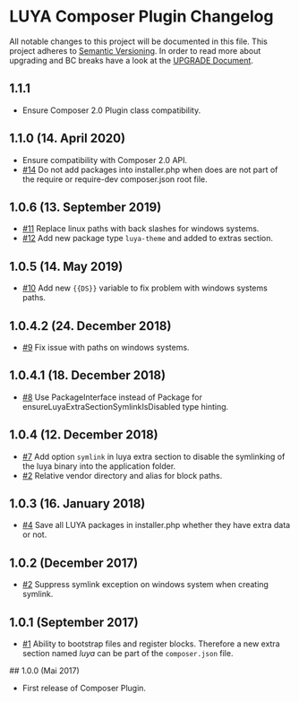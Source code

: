 # LUYA Composer Plugin Changelog

All notable changes to this project will be documented in this file. This project adheres to [Semantic Versioning](http://semver.org/).
In order to read more about upgrading and BC breaks have a look at the [UPGRADE Document](UPGRADE.md).

## 1.1.1

+ Ensure Composer 2.0 Plugin class compatibility.

## 1.1.0 (14. April 2020)

+ Ensure compatibility with Composer 2.0 API.
+ [#14](https://github.com/luyadev/luya-composer/issues/14) Do not add packages into installer.php when does are not part of the require or require-dev composer.json root file.

## 1.0.6 (13. September 2019)

+ [#11](https://github.com/luyadev/luya-composer/issues/11) Replace linux paths with back slashes for windows systems.  
+ [#12](https://github.com/luyadev/luya-composer/pull/12) Add new package type `luya-theme` and added to extras section.

## 1.0.5 (14. May 2019)

+ [#10](https://github.com/luyadev/luya-composer/issues/10) Add new `{{DS}}` variable to fix problem with windows systems paths.

## 1.0.4.2 (24. December 2018)

+ [#9](https://github.com/luyadev/luya-composer/issues/9) Fix issue with paths on windows systems.

## 1.0.4.1 (18. December 2018)

+ [#8](https://github.com/luyadev/luya-composer/issues/8) Use PackageInterface instead of Package for ensureLuyaExtraSectionSymlinkIsDisabled type hinting.

## 1.0.4 (12. December 2018)

+ [#7](https://github.com/luyadev/luya-composer/issues/7) Add option `symlink` in luya extra section to disable the symlinking of the luya binary into the application folder.
+ [#2](https://github.com/luyadev/luya-composer/issues/2) Relative vendor directory and alias for block paths.

## 1.0.3 (16. January 2018)

+ [#4](https://github.com/luyadev/luya-composer/issues/4) Save all LUYA packages in installer.php whether they have extra data or not.

## 1.0.2 (December 2017)

+ [#2](https://github.com/luyadev/luya-composer/issues/2) Suppress symlink exception on windows system when creating symlink.

## 1.0.1 (September 2017)

+ [#1](https://github.com/luyadev/luya-composer/issues/1) Ability to bootstrap files and register blocks. Therefore a new extra section named *luya* can be part of the `composer.json` file.

## 1.0.0 (Mai 2017)

+ First release of Composer Plugin.
